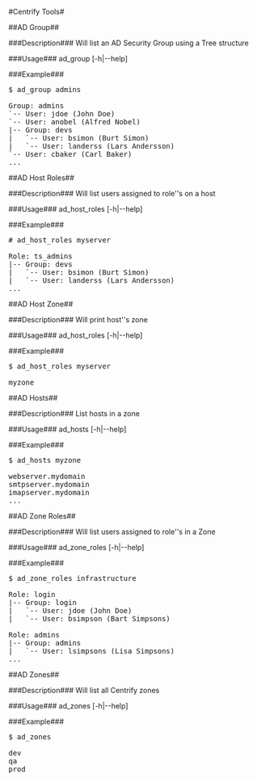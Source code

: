 #Centrify Tools#

##AD Group##

###Description###
Will list an AD Security Group using a Tree structure

###Usage###
ad_group [-h|--help] <ad group>

###Example###
<pre>
$ ad_group admins

Group: admins
`-- User: jdoe (John Doe)
`-- User: anobel (Alfred Nobel)
|-- Group: devs
|   `-- User: bsimon (Burt Simon)
|   `-- User: landerss (Lars Andersson)
`-- User: cbaker (Carl Baker)
...
</pre>

##AD Host Roles##

###Description###
Will list users assigned to role''s on a host

###Usage###
ad_host_roles [-h|--help] <hostname>

###Example###
<pre>
# ad_host_roles myserver

Role: ts_admins
|-- Group: devs
|   `-- User: bsimon (Burt Simon)
|   `-- User: landerss (Lars Andersson)
...
</pre>

##AD Host Zone##

###Description###
Will print host''s zone

###Usage###
ad_host_roles [-h|--help] <hostname>

###Example###
<pre>
$ ad_host_roles myserver

myzone
</pre>

##AD Hosts##

###Description###
List hosts in a zone

###Usage###
ad_hosts [-h|--help] <zone>

###Example###
<pre>
$ ad_hosts myzone

webserver.mydomain
smtpserver.mydomain
imapserver.mydomain
...
</pre>

##AD Zone Roles##

###Description###
Will list users assigned to role''s in a Zone

###Usage###
ad_zone_roles [-h|--help] <hostname>

###Example###
<pre>
$ ad_zone_roles infrastructure

Role: login
|-- Group: login
|   `-- User: jdoe (John Doe)
|   `-- User: bsimpson (Bart Simpsons)

Role: admins
|-- Group: admins
|   `-- User: lsimpsons (Lisa Simpsons)
...
</pre>

##AD Zones##

###Description###
Will list all Centrify zones

###Usage###
ad_zones [-h|--help]

###Example###
<pre>
$ ad_zones 

dev
qa
prod
<pre>
